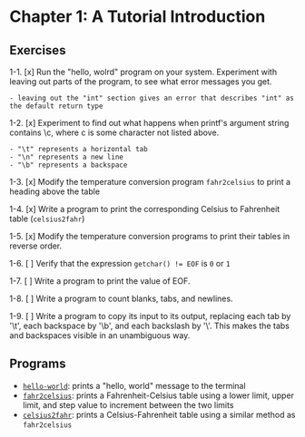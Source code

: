 # Chapter 1: A Tutorial Introduction

## Exercises
1-1. [x] Run the "hello, wolrd" program on your system. Experiment with leaving out parts of the program, to see what error messages you get.

    - leaving out the "int" section gives an error that describes "int" as the default return type

1-2. [x] Experiment to find out what happens when printf's argument string contains \c, where c is some character not listed above.

    - "\t" represents a horizontal tab
    - "\n" represents a new line
    - "\b" represents a backspace

1-3. [x] Modify the temperature conversion program `fahr2celsius` to print a heading above the table

1-4. [x] Write a program to print the corresponding Celsius to Fahrenheit table (`celsius2fahr`)

1-5. [x] Modify the temperature conversion programs to print their tables in reverse order.

1-6. [ ] Verify that the expression `getchar() != EOF` is `0` or `1`

1-7. [ ] Write a program to print the value of EOF.

1-8. [ ] Write a program to count blanks, tabs, and newlines.

1-9. [ ] Write a program to copy its input to its output, replacing each tab by '\t', each backspace by '\b', and each backslash by '\\'. This makes the tabs and backspaces visible in an unambiguous way. 



## Programs
- [`hello-world`](https://github.com/mCaballero1224/the_c_programming_language/tree/main/chapter1/hello-world): prints a "hello, world" message to the terminal
- [`fahr2celsius`](https://github.com/mCaballero1224/the_c_programming_language/tree/main/chapter1/fahr2celsius): prints a Fahrenheit-Celsius table using a lower limit, upper limit, and step value to increment between the two limits
- [`celsius2fahr`](https://github.com/mCaballero1224/the_c_programming_language/tree/main/chapter1/celsius2fahr): prints a Celsius-Fahrenheit table using a similar method as `fahr2celsius`
